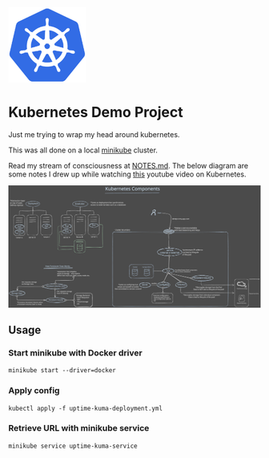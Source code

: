 <img src="/k8s-logo.png" height=150>

# Kubernetes Demo Project
Just me trying to wrap my head around kubernetes. 

This was all done on a local [minikube](https://minikube.sigs.k8s.io/docs/start/?arch=%2Flinux%2Fx86-64%2Fstable%2Fbinary+download) cluster.

Read my stream of consciousness at [NOTES.md](/NOTES.md). The below diagram are some notes I drew up while watching [this](https://www.youtube.com/watch?v=X48VuDVv0do&t=6409s) youtube video on Kubernetes.

![](/kubernetes-componetnts.svg)

## Usage
### Start minikube with Docker driver
```
minikube start --driver=docker
```
### Apply config
```
kubectl apply -f uptime-kuma-deployment.yml
```
### Retrieve URL with minikube service
```
minikube service uptime-kuma-service
```